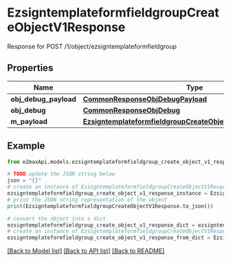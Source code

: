 # EzsigntemplateformfieldgroupCreateObjectV1Response

Response for POST /1/object/ezsigntemplateformfieldgroup

## Properties

Name | Type | Description | Notes
------------ | ------------- | ------------- | -------------
**obj_debug_payload** | [**CommonResponseObjDebugPayload**](CommonResponseObjDebugPayload.md) |  | 
**obj_debug** | [**CommonResponseObjDebug**](CommonResponseObjDebug.md) |  | [optional] 
**m_payload** | [**EzsigntemplateformfieldgroupCreateObjectV1ResponseMPayload**](EzsigntemplateformfieldgroupCreateObjectV1ResponseMPayload.md) |  | 

## Example

```python
from eZmaxApi.models.ezsigntemplateformfieldgroup_create_object_v1_response import EzsigntemplateformfieldgroupCreateObjectV1Response

# TODO update the JSON string below
json = "{}"
# create an instance of EzsigntemplateformfieldgroupCreateObjectV1Response from a JSON string
ezsigntemplateformfieldgroup_create_object_v1_response_instance = EzsigntemplateformfieldgroupCreateObjectV1Response.from_json(json)
# print the JSON string representation of the object
print(EzsigntemplateformfieldgroupCreateObjectV1Response.to_json())

# convert the object into a dict
ezsigntemplateformfieldgroup_create_object_v1_response_dict = ezsigntemplateformfieldgroup_create_object_v1_response_instance.to_dict()
# create an instance of EzsigntemplateformfieldgroupCreateObjectV1Response from a dict
ezsigntemplateformfieldgroup_create_object_v1_response_from_dict = EzsigntemplateformfieldgroupCreateObjectV1Response.from_dict(ezsigntemplateformfieldgroup_create_object_v1_response_dict)
```
[[Back to Model list]](../README.md#documentation-for-models) [[Back to API list]](../README.md#documentation-for-api-endpoints) [[Back to README]](../README.md)



